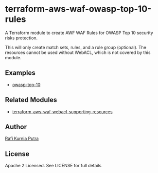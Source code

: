 # terraform-aws-waf-owasp-top-10-rules
A Terraform module to create AWF WAF Rules for OWASP Top 10 security risks protection.

This will only create match sets, rules, and a rule group (optional).
The resources cannot be used without WebACL, which is not covered by this module.

## Examples
* [owasp-top-10](examples/owasp-top-10)

## Related Modules
* [terraform-aws-waf-webacl-supporting-resources](https://github.com/traveloka/terraform-aws-waf-webacl-supporting-resources)

## Author
[Rafi Kurnia Putra](https://github.com/rafikurnia)

## License
Apache 2 Licensed. See LICENSE for full details.